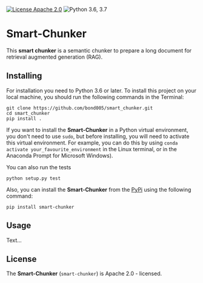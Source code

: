 [![License Apache 2.0](https://img.shields.io/badge/license-Apache%202.0-blue.svg)](https://github.com/bond005/impartial_text_cls/blob/master/LICENSE)
![Python 3.6, 3.7](https://img.shields.io/badge/python-3.10%20%7C%203.11%20%7C%203.12-green.svg)

# Smart-Chunker
This **smart chunker** is a semantic chunker to prepare a  long document for retrieval augmented generation (RAG).

Installing
----------


For installation you need to Python 3.6 or later. To install this project on your local machine, you should run the following commands in the Terminal:

```
git clone https://github.com/bond005/smart_chunker.git
cd smart_chunker
pip install .
```

If you want to install the **Smart-Chunker** in a Python virtual environment, you don't need to use `sudo`, but before installing, you will need to activate this virtual environment. For example, you can do this by using `conda activate your_favourite_environment` in the Linux terminal, or in the Anaconda Prompt for Microsoft Windows).

You can also run the tests

```
python setup.py test
```

Also, you can install the **Smart-Chunker** from the [PyPi](https://pypi.org/project/smart-chunker) using the following command:

```
pip install smart-chunker
```

Usage
-----

Text...


License
-------

The **Smart-Chunker** (`smart-chunker`) is Apache 2.0 - licensed.